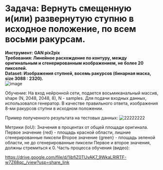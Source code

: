 # Задача: Вернуть смещенную и(или) развернутую ступню в исходное положение, по всем восьми ракурсам. 
**Инструмент: GAN pix2pix**\
**Требования: Линейное расхождение по контуру, между оригинальным и сгенерированным изображением, не более 20 пикселей.**\
**Dataset: Изображения ступней, восемь ракурсов (бинарная маска, size 3088 : 2320).**\
![image](https://github.com/SergSof/predict_8_channel/assets/68720384/5519922d-e26c-4730-b4e0-94d34e38433b)

Обучение: На вход нейронной сети, подается восьмиканальный массив, shape (N, 2048, 2048, 8), N - samples. Для подачи входных данных, использовался генератор. В качестве правильного ответа, изображения 8-ми ракурсов ступни в исходном положении.

Пример полученного результата на тестовых данных:
![22222222](https://github.com/SergSof/predict_8_channel/assets/68720384/ee075c67-741d-4af5-8d9b-b4218cd35dfe)

Метрики (IoU):
Значения в процентах от общей площади оригинала.
Первое значение {red} - площадь красной области, лишние сгенерированные пиксели
Второе значение {green} - площадь зеленой области, не до cгенерированные пиксели
Первое и второе значения, должны стремиться к 0.
Часть процесса обучения (видео):


https://drive.google.com/file/d/1ibfiZ0TUvAK7_9WkaLRIRTF-w7Z68qc_/view?usp=share_link
